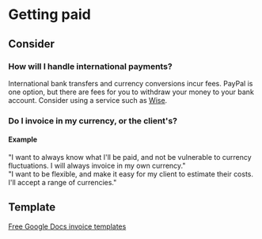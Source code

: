 # Getting paid

## Consider

### How will I handle international payments?

International bank transfers and currency conversions incur fees. PayPal is one option, but there are fees for you to withdraw your money to your bank account. Consider using a service such as [Wise](https://wise.com/).

### Do I invoice in my currency, or the client's?

#### Example
"I want to always know what I'll be paid, and not be vulnerable to currency fluctuations. I will always invoice in my own currency."  
"I want to be flexible, and make it easy for my client to estimate their costs. I'll accept a range of currencies."

## Template

[Free Google Docs invoice templates](https://www.invoicesimple.com/invoice-template/google-docs-invoice-template)

